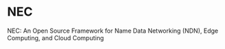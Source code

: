 # NEC
NEC: An Open Source Framework for Name Data Networking (NDN), Edge Computing, and Cloud Computing
